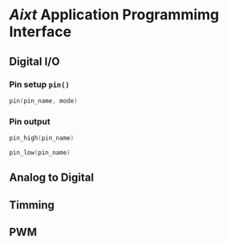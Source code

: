 # **_Aixt_** Application Programmimg Interface

## Digital I/O
### Pin setup `pin()`
```go
pin(pin_name, mode)
```
### Pin output
```go
pin_high(pin_name)
```
```go
pin_low(pin_name)
```
## Analog to Digital

## Timming

## PWM


